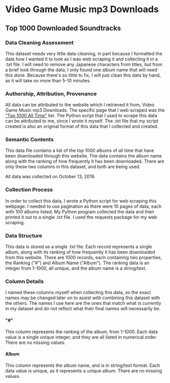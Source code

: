 # Video Game Music mp3 Downloads

##  Top 1000 Downloaded Soundtracks


### Data Cleaning Assessment
This dataset needs very little data cleaning, in part because I formatted the data how I wanted it 
to look as I was web scraping it and collecting it in a .txt file. I will need to remove any Japanese 
characters from titles, but from a brief look through the data, I only found one album name that will 
need this done. Because there's so little to fix, I will just clean this data by hand, as it will take 
no more than 5-10 minutes. 


### Authorship, Attribution, Provenance
All data can be attributed to the website which I retrieved it from, Video Game Music mp3 Downloads. 
The specific page that I web scraped was the 
["Top 1000 All Time"](https://downloads.khinsider.com/all-time-top-100) list. The Python script that 
I used to scrape this data can be attributed to me, since I wrote it myself. The .txt file that my 
script created is also an original format of this data that I collected and created. 


### Semantic Contents
This data file contains a list of the top 1000 albums of all time that have been downloaded through 
this website. The data contains the album name along with the ranking of how frequently it has been 
downloaded. There are only these two columns in this dataset, and both are being used. 

All data was collected on October 13, 2019. 


### Collection Process
In order to collect this data, I wrote a Python script for web scraping this webpage. I needed to use 
pagination as there were 10 pages of data, each with 100 albums listed. My Python program collected 
the data and then printed it out to a single .txt file. I used the requests package for my web scraping. 


### Data Structure
This data is stored as a single .txt file. Each record represents a single album, along with its ranking 
of how frequently it has been downloaded from this website. There are 1000 records, each containing 
two properties, the Ranking ("#") and Album Name ("Album"). The ranking data is an integer from 
1-1000, all unique, and the album name is a string/text. 


### Column Details
I named these columns myself when collecting this data, so the exact names may be changed later on 
to assist with combining this dataset with the others. The names I use here are the ones that match 
what is currently in my dataset and do not reflect what their final names will necessarily be. 

#### "#"
This column represents the ranking of the album, from 1-1000. Each data value is a single unique 
integer, and they are all listed in numerical order. There are no missing values. 

#### Album 
This column represents the album name, and is in string/text format. Each data value is unique, as 
it represents a unique album. There are no missing values. 
